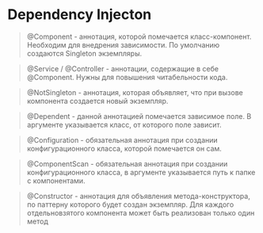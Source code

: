 # Dependency Injecton
> @Component - аннотация, которой помечается класс-компонент. Необходим для внедрения зависимости. По умолчанию создаются Singleton экземпляры.

> @Service / @Controller - аннотации, содержащие в себе @Component. Нужны для повышения читабельности кода.

> @NotSingleton - аннотация, которая объявляет, что при вызове компонента создается новый экземпляр.

> @Dependent - данной аннотацией помечается зависимое поле. В аргументе указывается класс, от которого поле зависит.


> @Configuration - обязательная аннотация при создании конфигурационного класса, которой помечается он сам.

> @ComponentScan - обязательная аннотация при создании конфигурационного класса, в аргументе указывается путь к папке с компонентами.

> @Constructor - аннотация для объявления метода-конструктора, по паттерну которого будет создан экземпляр. Для каждого отдельновзятого компонента может быть реализован только один метод
